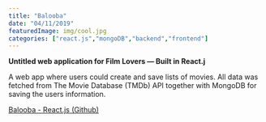 ```yaml
---
title: "Balooba"
date: "04/11/2019"
featuredImage: img/cool.jpg
categories: ["react.js","mongoDB","backend","frontend"]
---
```


**Untitled web application for Film Lovers​ — Built in R​eact.j**

A web app where users could create and save lists of movies. All data was fetched from The Movie Database (TMDb) API together with MongoDB for saving the users information.

[Balooba - React.js (Github)](https://github.com/MangoGott/FilmApp_React.js)

